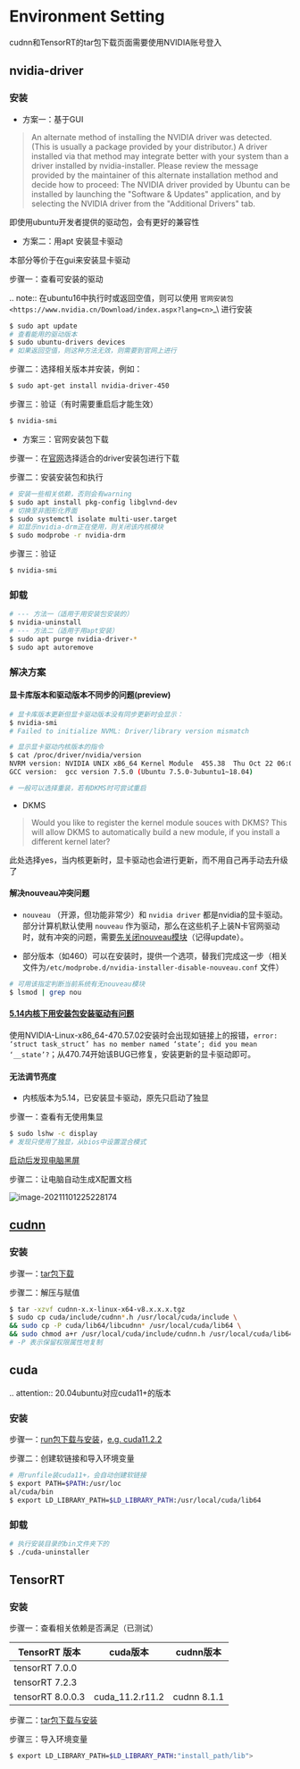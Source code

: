 # Environment Setting

cudnn和TensorRT的tar包下载页面需要使用NVIDIA账号登入

## nvidia-driver

### 安装

* 方案一：基于GUI

> An alternate method of installing the NVIDIA driver was detected. (This is usually a package provided by your distributor.) A driver installed via that method may integrate better with your system than a driver installed by nvidia-installer. Please review the message provided by the maintainer of this alternate installation method and decide how to proceed: The NVIDIA driver provided by Ubuntu can be installed by launching the "Software & Updates" application, and by selecting the NVIDIA driver from the "Additional Drivers" tab.

即使用ubuntu开发者提供的驱动包，会有更好的兼容性

* 方案二：用apt 安装显卡驱动

本部分等价于在gui来安装显卡驱动

步骤一：查看可安装的驱动

.. note:: 在ubuntu16中执行时或返回空值，则可以使用 `官网安装包 <https://www.nvidia.cn/Download/index.aspx?lang=cn>`_\  进行安装 

```bash
$ sudo apt update
# 查看能用的驱动版本
$ sudo ubuntu-drivers devices  
# 如果返回空值，则这种方法无效，则需要到官网上进行
```

步骤二：选择相关版本并安装，例如：

```bash
$ sudo apt-get install nvidia-driver-450
```

步骤三：验证（有时需要重启后才能生效）

```bash
$ nvidia-smi
```

* 方案三：官网安装包下载

步骤一：在[官网](https://www.nvidia.cn/Download/index.aspx?lang=cn)选择适合的driver安装包进行下载

步骤二：安装安装包和执行

```bash
# 安装一些相关依赖，否则会有warning
$ sudo apt install pkg-config libglvnd-dev
# 切换至非图形化界面
$ sudo systemctl isolate multi-user.target
# 如显示nvidia-drm正在使用，则关闭该内核模块
$ sudo modprobe -r nvidia-drm
```

步骤三：验证

```bash
$ nvidia-smi
```

### 卸载

```bash
# --- 方法一（适用于用安装包安装的）
$ nvidia-uninstall
# --- 方法二（适用于用apt安装）
$ sudo apt purge nvidia-driver-*
$ sudo apt autoremove
```

### 解决方案

#### 显卡库版本和驱动版本不同步的问题(preview)

```bash
# 显卡库版本更新但显卡驱动版本没有同步更新时会显示：
$ nvidia-smi
# Failed to initialize NVML: Driver/library version mismatch

# 显示显卡驱动内核版本的指令
$ cat /proc/driver/nvidia/version
NVRM version: NVIDIA UNIX x86_64 Kernel Module  455.38  Thu Oct 22 06:06:59 UTC 2020
GCC version:  gcc version 7.5.0 (Ubuntu 7.5.0-3ubuntu1~18.04)

# 一般可以选择重装，若有DKMS时可尝试重启
```

* DKMS

> Would you like to register the kernel module souces with DKMS? This will allow DKMS to automatically build a new module, if you install a different kernel later? 

此处选择yes，当内核更新时，显卡驱动也会进行更新，而不用自己再手动去升级了

#### 解决nouveau冲突问题

* `nouveau` （开源，但功能非常少）和 `nvidia driver` 都是nvidia的显卡驱动。部分计算机默认使用 `nouveau` 作为驱动，那么在这些机子上装N卡官网驱动时，就有冲突的问题，需要[先关闭nouveau模块](https://docs.nvidia.com/cuda/cuda-installation-guide-linux/index.html#runfile-nouveau-ubuntu)（记得update）。

* 部分版本（如460）可以在安装时，提供一个选项，替我们完成这一步（相关文件为`/etc/modprobe.d/nvidia-installer-disable-nouveau.conf` 文件）

```bash
# 可用该指定判断当前系统有无nouveau模块
$ lsmod | grep nou
```

#### [5.14内核下用安装包安装驱动有问题](https://bbs.archlinux.org/viewtopic.php?id=268421)

使用NVIDIA-Linux-x86_64-470.57.02安装时会出现如链接上的报错，`error: ‘struct task_struct’ has no member named ‘state’; did you mean ‘__state’?`；从470.74开始该BUG已修复，安装更新的显卡驱动即可。

#### 无法调节亮度

- 内核版本为5.14，已安装显卡驱动，原先只启动了独显

步骤一：查看有无使用集显

```bash
$ sudo lshw -c display
# 发现只使用了独显，从bios中设置混合模式
```

[启动后发现电脑黑屏](https://forums.developer.nvidia.com/t/rtx3070-laptop-gpu-on-ubuntu-20-04-doesnt-work-properly-with-amd-ryzen-7-5800h/168148/3)

步骤二：让电脑自动生成X配置文档

![image-20211101225228174](https://natsu-akatsuki.oss-cn-guangzhou.aliyuncs.com/img/image-20211101225228174.png)

## [cudnn](https://docs.nvidia.com/deeplearning/cudnn/install-guide/index.html)

### 安装

步骤一：[tar包下载](https://docs.nvidia.com/deeplearning/cudnn/install-guide/index.html)

步骤二：解压与赋值

```bash
$ tar -xzvf cudnn-x.x-linux-x64-v8.x.x.x.tgz
$ sudo cp cuda/include/cudnn*.h /usr/local/cuda/include \
&& sudo cp -P cuda/lib64/libcudnn* /usr/local/cuda/lib64 \
&& sudo chmod a+r /usr/local/cuda/include/cudnn.h /usr/local/cuda/lib64/libcudnn*
# -P 表示保留权限属性地复制
```

## cuda

.. attention:: 20.04ubuntu对应cuda11+的版本

### 安装

步骤一：[run包下载与安装](https://developer.nvidia.com/cuda-toolkit-archive)，[e.g. cuda11.2.2](https://developer.nvidia.com/cuda-11.2.2-download-archive?target_os=Linux&target_arch=x86_64&target_distro=Ubuntu&target_version=2004&target_type=runfilelocal)

步骤二：创建软链接和导入环境变量

```bash
# 用runfile装cuda11+，会自动创建软链接
$ export PATH=$PATH:/usr/loc
al/cuda/bin
$ export LD_LIBRARY_PATH=$LD_LIBRARY_PATH:/usr/local/cuda/lib64
```

### 卸载

```bash
# 执行安装目录的bin文件夹下的
$ ./cuda-uninstaller
```

## TensorRT

### 安装

步骤一：查看相关依赖是否满足（已测试）

| TensorRT 版本    | cuda版本        | cudnn版本   |
| ---------------- | --------------- | ----------- |
| tensorRT 7.0.0   |                 |             |
| tensorRT 7.2.3   |                 |             |
| tensorRT 8.0.0.3 | cuda_11.2.r11.2 | cudnn 8.1.1 |

步骤二：[tar包下载与安装](https://developer.nvidia.com/nvidia-tensorrt-download)

步骤三：导入环境变量

```bash
$ export LD_LIBRARY_PATH=$LD_LIBRARY_PATH:"install_path/lib">
```
